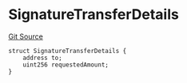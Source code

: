 # SignatureTransferDetails
[Git Source](https://github.com/ArrakisFinance/arrakis-modular/blob/main/src/structs/SPermit2.sol)


```solidity
struct SignatureTransferDetails {
    address to;
    uint256 requestedAmount;
}
```

